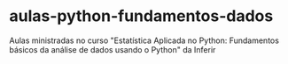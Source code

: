 # aulas-python-fundamentos-dados
Aulas ministradas no curso "Estatística Aplicada no Python: Fundamentos básicos da análise de dados usando o Python" da Inferir
